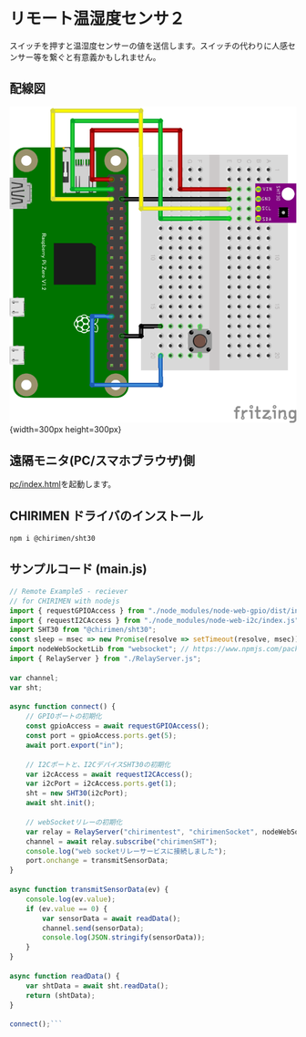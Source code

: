 # リモート温湿度センサ２
スイッチを押すと温湿度センサーの値を送信します。スイッチの代わりに人感センサー等を繋ぐと有意義かもしれません。

## 配線図

![配線図](schematic.png "schematic"){width=300px height=300px}

## 遠隔モニタ(PC/スマホブラウザ)側

[pc/index.html](https://codesandbox.io/s/github/chirimen-oh/chirimen.org/tree/master/pizero/src/esm-examples/remote_sht30_gpioin/pc?module=pc.js)を起動します。

## CHIRIMEN ドライバのインストール

```shell
npm i @chirimen/sht30
```

## サンプルコード (main.js)

```javascript
// Remote Example5 - reciever
// for CHIRIMEN with nodejs
import { requestGPIOAccess } from "./node_modules/node-web-gpio/dist/index.js";
import { requestI2CAccess } from "./node_modules/node-web-i2c/index.js";
import SHT30 from "@chirimen/sht30";
const sleep = msec => new Promise(resolve => setTimeout(resolve, msec));
import nodeWebSocketLib from "websocket"; // https://www.npmjs.com/package/websocket
import { RelayServer } from "./RelayServer.js";

var channel;
var sht;

async function connect() {
    // GPIOポートの初期化
    const gpioAccess = await requestGPIOAccess();
    const port = gpioAccess.ports.get(5);
    await port.export("in");

    // I2Cポートと、I2CデバイスSHT30の初期化
    var i2cAccess = await requestI2CAccess();
    var i2cPort = i2cAccess.ports.get(1);
    sht = new SHT30(i2cPort);
    await sht.init();

    // webSocketリレーの初期化
    var relay = RelayServer("chirimentest", "chirimenSocket", nodeWebSocketLib, "https://chirimen.org");
    channel = await relay.subscribe("chirimenSHT");
    console.log("web socketリレーサービスに接続しました");
    port.onchange = transmitSensorData;
}

async function transmitSensorData(ev) {
    console.log(ev.value);
    if (ev.value == 0) {
        var sensorData = await readData();
        channel.send(sensorData);
        console.log(JSON.stringify(sensorData));
    }
}

async function readData() {
    var shtData = await sht.readData();
    return (shtData);
}

connect();```
